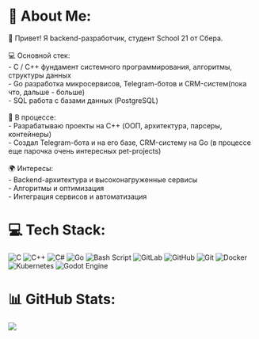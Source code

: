 # 💫 About Me:
👋 Привет! Я backend-разработчик, студент School 21 от Сбера.<br><br>💻 Основной стек:<br>- C / C++ фундамент системного программирования, алгоритмы, структуры данных<br>- Go разработка микросервисов, Telegram-ботов и CRM-систем(пока что, дальше - больше)<br>- SQL  работа с базами данных (PostgreSQL)<br><br>📌 В процессе:<br>- Разрабатываю проекты на C++ (ООП, архитектура, парсеры, контейнеры)<br>- Создал Telegram-бота и на его базе, CRM-систему на Go (в процессе еще парочка очень интересных pet-projects)<br><br>🌍 Интересы:<br>- Backend-архитектура и высоконагруженные сервисы<br>- Алгоритмы и оптимизация<br>- Интеграция сервисов и автоматизация


# 💻 Tech Stack:
![C](https://img.shields.io/badge/c-%2300599C.svg?style=for-the-badge&logo=c&logoColor=white) ![C++](https://img.shields.io/badge/c++-%2300599C.svg?style=for-the-badge&logo=c%2B%2B&logoColor=white) ![C#](https://img.shields.io/badge/c%23-%23239120.svg?style=for-the-badge&logo=csharp&logoColor=white) ![Go](https://img.shields.io/badge/go-%2300ADD8.svg?style=for-the-badge&logo=go&logoColor=white) ![Bash Script](https://img.shields.io/badge/bash_script-%23121011.svg?style=for-the-badge&logo=gnu-bash&logoColor=white) ![GitLab](https://img.shields.io/badge/gitlab-%23181717.svg?style=for-the-badge&logo=gitlab&logoColor=white) ![GitHub](https://img.shields.io/badge/github-%23121011.svg?style=for-the-badge&logo=github&logoColor=white) ![Git](https://img.shields.io/badge/git-%23F05033.svg?style=for-the-badge&logo=git&logoColor=white) ![Docker](https://img.shields.io/badge/docker-%230db7ed.svg?style=for-the-badge&logo=docker&logoColor=white) ![Kubernetes](https://img.shields.io/badge/kubernetes-%23326ce5.svg?style=for-the-badge&logo=kubernetes&logoColor=white) ![Godot Engine](https://img.shields.io/badge/GODOT-%23FFFFFF.svg?style=for-the-badge&logo=godot-engine)
# 📊 GitHub Stats:
![](https://github-readme-stats.vercel.app/api/top-langs/?username=whiterage&theme=ocean_dark&hide_border=false&include_all_commits=false&count_private=false&layout=compact)

<!-- Proudly created with GPRM ( https://gprm.itsvg.in ) -->
